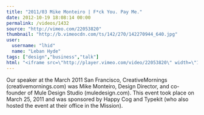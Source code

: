 ```yaml
---
title: "2011/03 Mike Monteiro | F*ck You. Pay Me."
date: 2012-10-19 18:08:14 00:00
permalink: /videos/1432
source: "http://vimeo.com/22053820"
thumbnail: "http://b.vimeocdn.com/ts/142/270/142270944_640.jpg"
user:
  username: "lhid"
  name: "Leban Hyde"
tags: ["design","business","talk"]
html: "<iframe src=\"http://player.vimeo.com/video/22053820\" width=\"1280\" height=\"720\" frameborder=\"0\" webkitAllowFullScreen mozallowfullscreen allowFullScreen></iframe>"
---
```


Our speaker at the March 2011 San Francisco, CreativeMornings (creativemornings.com) was Mike Monteiro, Design Director, and co-founder of Mule Design Studio (muledesign.com). This event took place on March 25, 2011 and was sponsored by Happy Cog and Typekit (who also hosted the event at their office in the Mission).